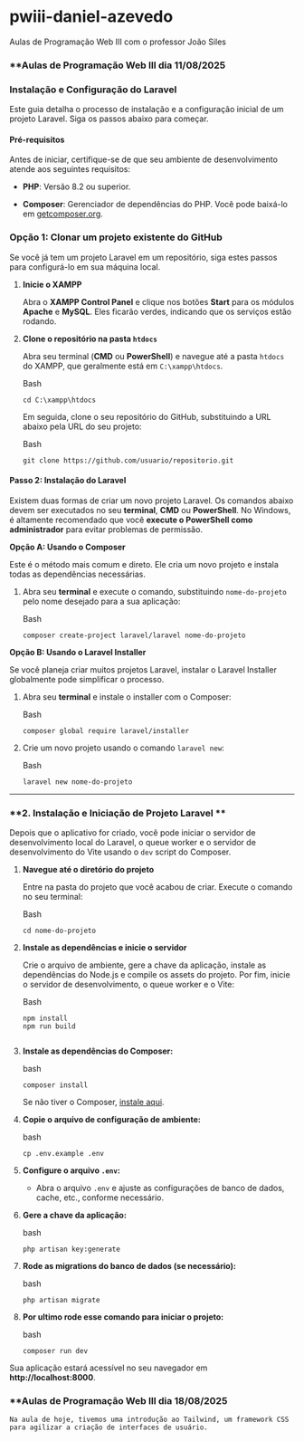 # pwiii-daniel-azevedo
Aulas de Programação Web III com o professor João Siles


 ### **Aulas de Programação Web III dia 11/08/2025

### **Instalação e Configuração do Laravel**

Este guia detalha o processo de instalação e a configuração inicial de um projeto Laravel. Siga os passos abaixo para começar.

#### **Pré-requisitos**

Antes de iniciar, certifique-se de que seu ambiente de desenvolvimento atende aos seguintes requisitos:

-   **PHP**: Versão 8.2 ou superior.
    
-   **Composer**: Gerenciador de dependências do PHP. Você pode baixá-lo em [getcomposer.org](https://getcomposer.org/).
    
### **Opção 1: Clonar um projeto existente do GitHub**

Se você já tem um projeto Laravel em um repositório, siga estes passos para configurá-lo em sua máquina local.

1.  **Inicie o XAMPP**
    
    Abra o **XAMPP Control Panel** e clique nos botões **Start** para os módulos **Apache** e **MySQL**. Eles ficarão verdes, indicando que os serviços estão rodando.
    
2.  **Clone o repositório na pasta `htdocs`**
    
    Abra seu terminal (**CMD** ou **PowerShell**) e navegue até a pasta `htdocs` do XAMPP, que geralmente está em `C:\xampp\htdocs`.
    
    Bash
    
    ```
    cd C:\xampp\htdocs
    
    ```
    
    Em seguida, clone o seu repositório do GitHub, substituindo a URL abaixo pela URL do seu projeto:
    
    Bash
    
    ```
    git clone https://github.com/usuario/repositorio.git
    
    ```

#### **Passo 2: Instalação do Laravel**

Existem duas formas de criar um novo projeto Laravel. Os comandos abaixo devem ser executados no seu **terminal**, **CMD** ou **PowerShell**. No Windows, é altamente recomendado que você **execute o PowerShell como administrador** para evitar problemas de permissão.

**Opção A: Usando o Composer**

Este é o método mais comum e direto. Ele cria um novo projeto e instala todas as dependências necessárias.

1.  Abra seu **terminal** e execute o comando, substituindo `nome-do-projeto` pelo nome desejado para a sua aplicação:
    
    Bash
    
    ```
    composer create-project laravel/laravel nome-do-projeto
    
    ```
    

**Opção B: Usando o Laravel Installer**

Se você planeja criar muitos projetos Laravel, instalar o Laravel Installer globalmente pode simplificar o processo.

1.  Abra seu **terminal** e instale o installer com o Composer:
    
    Bash
    
    ```
    composer global require laravel/installer
    
    ```
    
2.  Crie um novo projeto usando o comando `laravel new`:
    
    Bash
    
    ```
    laravel new nome-do-projeto
    
    ```
    

----------

### **2. Instalação e Iniciação de Projeto Laravel **

Depois que o aplicativo for criado, você pode iniciar o servidor de desenvolvimento local do Laravel, o queue worker e o servidor de desenvolvimento do Vite usando o `dev` script do Composer.

1.  **Navegue até o diretório do projeto**
    
    Entre na pasta do projeto que você acabou de criar. Execute o comando no seu terminal:
    
    Bash
    
    ```
    cd nome-do-projeto
    
    ```
    
  
2.  **Instale as dependências e inicie o servidor**
    
    Crie o arquivo de ambiente, gere a chave da aplicação, instale as dependências do Node.js e compile os assets do projeto. Por fim, inicie o servidor de desenvolvimento, o queue worker e o Vite:
    
    Bash
    
    ```
    npm install 
    npm run build
        
    ```

    
3.  **Instale as dependências do Composer:**
    
    bash
    
    ```
    composer install
    
    ```
    
    Se não tiver o Composer,  [instale aqui](https://getcomposer.org/).
    
4.  **Copie o arquivo de configuração de ambiente:**
    
    bash
    
    ```
    cp .env.example .env
    
    ```
    
5.  **Configure o arquivo  `.env`:**
    
    -   Abra o arquivo  `.env`  e ajuste as configurações de banco de dados, cache, etc., conforme necessário.
6.  **Gere a chave da aplicação:**
    
    bash
    
    ```
    php artisan key:generate
    
    ```
    
7.  **Rode as migrations do banco de dados (se necessário):**
    
    bash
    
    ```
    php artisan migrate
    
    ```

8.  **Por ultimo rode esse comando para iniciar o projeto:**

	bash 

	````
    composer run dev

	````
 Sua aplicação estará acessível no seu navegador em **http://localhost:8000**.

 
 ### **Aulas de Programação Web III dia 18/08/2025

    Na aula de hoje, tivemos uma introdução ao Tailwind, um framework CSS para agilizar a criação de interfaces de usuário.